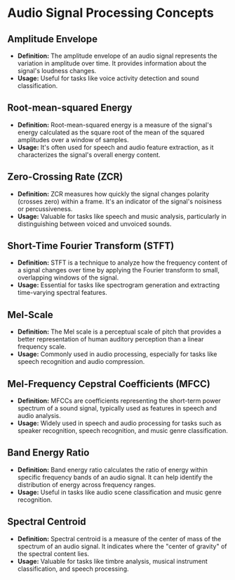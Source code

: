 # Audio Signal Processing Concepts

## Amplitude Envelope
- **Definition:** The amplitude envelope of an audio signal represents the variation in amplitude over time. It provides information about the signal's loudness changes.
- **Usage:** Useful for tasks like voice activity detection and sound classification.
  
## Root-mean-squared Energy
- **Definition:** Root-mean-squared energy is a measure of the signal's energy calculated as the square root of the mean of the squared amplitudes over a window of samples.
- **Usage:** It's often used for speech and audio feature extraction, as it characterizes the signal's overall energy content.

## Zero-Crossing Rate (ZCR)
- **Definition:** ZCR measures how quickly the signal changes polarity (crosses zero) within a frame. It's an indicator of the signal's noisiness or percussiveness.
- **Usage:** Valuable for tasks like speech and music analysis, particularly in distinguishing between voiced and unvoiced sounds.

## Short-Time Fourier Transform (STFT)
- **Definition:** STFT is a technique to analyze how the frequency content of a signal changes over time by applying the Fourier transform to small, overlapping windows of the signal.
- **Usage:** Essential for tasks like spectrogram generation and extracting time-varying spectral features.

## Mel-Scale
- **Definition:** The Mel scale is a perceptual scale of pitch that provides a better representation of human auditory perception than a linear frequency scale.
- **Usage:** Commonly used in audio processing, especially for tasks like speech recognition and audio compression.

## Mel-Frequency Cepstral Coefficients (MFCC)
- **Definition:** MFCCs are coefficients representing the short-term power spectrum of a sound signal, typically used as features in speech and audio analysis.
- **Usage:** Widely used in speech and audio processing for tasks such as speaker recognition, speech recognition, and music genre classification.

## Band Energy Ratio
- **Definition:** Band energy ratio calculates the ratio of energy within specific frequency bands of an audio signal. It can help identify the distribution of energy across frequency ranges.
- **Usage:** Useful in tasks like audio scene classification and music genre recognition.

## Spectral Centroid
- **Definition:** Spectral centroid is a measure of the center of mass of the spectrum of an audio signal. It indicates where the "center of gravity" of the spectral content lies.
- **Usage:** Valuable for tasks like timbre analysis, musical instrument classification, and speech processing.
